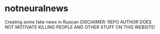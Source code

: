 # notneuralnews
Creating some fake news in Russian
DISClAIMER: REPO AUTHOR DOES NOT MOTIVATE KILLING PEOPLE AND OTHER STUFF ON THIS WEBSITE!